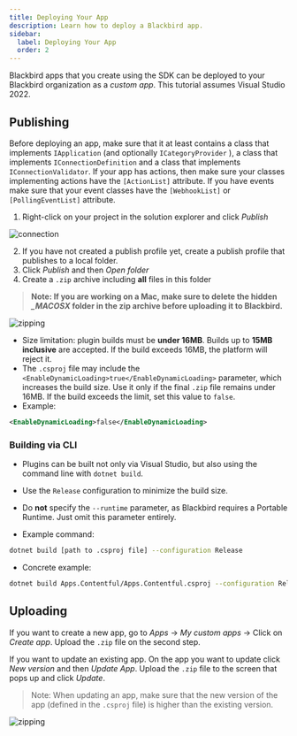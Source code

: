 ```yaml
---
title: Deploying Your App
description: Learn how to deploy a Blackbird app.
sidebar:
  label: Deploying Your App
  order: 2
---
```


Blackbird apps that you create using the SDK can be deployed to your Blackbird organization as a _custom app_. This tutorial assumes Visual Studio 2022.

## Publishing

Before deploying an app, make sure that it at least contains a class that implements `IApplication` (and optionally `ICategoryProvider` ), a class that implements `IConnectionDefinition` and a class that implements `IConnectionValidator`. If your app has actions, then make sure your classes implementing actions have the `[ActionList]` attribute. If you have events make sure that your event classes have the `[WebhookList]` or `[PollingEventList]` attribute.

1. Right-click on your project in the solution explorer and click _Publish_

![connection](~/assets/docs/publishing.png)

2. If you have not created a publish profile yet, create a publish profile that publishes to a local folder.
3. Click _Publish_ and then _Open folder_
4. Create a `.zip` archive including **all** files in this folder

> **Note: If you are working on a Mac, make sure to delete the hidden _\_MACOSX_ folder in the zip archive before uploading it to Blackbird.**

![zipping](~/assets/docs/zipping.png)

* Size limitation: plugin builds must be **under 16MB**. Builds up to **15MB inclusive** are accepted. If the build exceeds 16MB, the platform will reject it.
* The `.csproj` file may include the `<EnableDynamicLoading>true</EnableDynamicLoading>` parameter, which increases the build size. Use it only if the final `.zip` file remains under 16MB. If the build exceeds the limit, set this value to `false`.
* Example:

```xml
<EnableDynamicLoading>false</EnableDynamicLoading>
```

### Building via CLI

* Plugins can be built not only via Visual Studio, but also using the command line with `dotnet build`.

* Use the `Release` configuration to minimize the build size.

* Do **not** specify the `--runtime` parameter, as Blackbird requires a Portable Runtime. Just omit this parameter entirely.

* Example command:

```bash
dotnet build [path to .csproj file] --configuration Release
```

* Concrete example:

```bash
dotnet build Apps.Contentful/Apps.Contentful.csproj --configuration Release
```

## Uploading

If you want to create a new app, go to _Apps_ -> _My custom apps_ -> Click on _Create app_. Upload the `.zip` file on the second step.

If you want to update an existing app. On the app you want to update click _New version_ and then _Update App_. Upload the `.zip` file to the screen that pops up and click _Update_.

> Note: When updating an app, make sure that the new version of the app (defined in the `.csproj` file) is higher than the existing version.

![zipping](~/assets/docs/upload.png)
